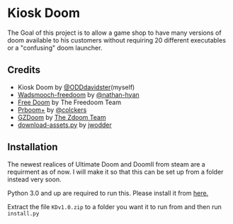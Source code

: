 
# Kiosk Doom

The Goal of this project is to allow a game shop to have many versions of doom available to his customers without requiring 20 different executables or a "confusing" doom launcher. 





## Credits

- Kiosk Doom by [@ODDdavidster](https://github.com/ODDdavidster)(myself)
- [Wadsmooch-freedoom](https://github.com/nathan-hyan/wadsmoosh-freedoom) by [@nathan-hyan](https://github.com/nathan-hyan)
- [Free Doom](https://github.com/freedoom/freedoom) by The Freedoom Team
- [Prboom+](https://github.com/coelckers/prboom-plus) by [@colckers](https://github.com/coelckers)
- [GZDoom](https://github.com/ZDoom/gzdoom) by [The Zdoom Team](https://github.com/ZDoom)
- [download-assets.py](https://gist.github.com/jwodder/c0ad1a5a0b6fda18c15dbdb405e1e549) by [jwodder](https://gist.github.com/jwodder)
## Installation
The newest realices of Ultimate Doom and DoomII from steam are a requirment as of now. I will make it so that this can be set up from a folder instead very soon. 

Python 3.0 and up are required to run this. Please install it from [here.](https://www.python.org/)

Extract the file `KDv1.0.zip` to a folder you want it to run from and then run `install.py`
